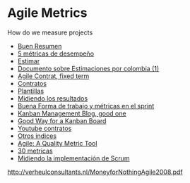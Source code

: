 Agile Metrics
====

How do we measure projects

* [Buen Resumen](https://proyectosagiles.org/2008/12/07/metricas-agiles-cuadro-mandos-balanceado-scrum/)
* [5 métricas de desempeño](http://www.pmoinformatica.com/2012/08/5-metricas-para-proyectos-de-desarrollo.html)
* [Estimar](https://proyectosagiles.org/2009/07/01/estimacion-planificacion-agil-quinto-encuentro-agil-barcelona/)
* [Documento sobre Estimaciones por colombia (1)](http://ojs.tdea.edu.co/index.php/cuadernoactiva/article/view/111/98)
* [Agile Contrat, fixed term](http://www.pmoinformatica.com/2012/08/el-desarrollo-agil-en-un-entorno-de.html)
* [Contratos](https://proyectosagiles.org/2008/11/16/contrato-agil-scrum/)
* [Plantillas](http://www.pmoinformatica.com/search/label/Plantillas%20y%20Formatos)
* [Midiendo los resultados](http://www.scrumsense.com/wp-content/uploads/2009/10/Measuring-for-Results-2-small.pdf)
* [Buena Forma de trabajo y métricas en el sprint](https://proyectosagiles.org/2009/11/08/metricas-iteracion-scrum-sprint-metrics/)
* [Kanban Management Blog, good one](http://www.xqa.com.ar/visualmanagement/)
* [Good Way for a Kanban Board](https://proyectosagiles.org/2010/09/26/ejemplo-tablero-pizarra-tareas-scrum-taskboard/)
* [Youtube contratos](https://www.youtube.com/watch?v=oAyIJReSAJo&list=PLhE6PVDdZ3dLSS42FLcwYLcH3pldS71MT)
* [Otros indices](http://www.elproximopaso.net/2013/08/3-otros-indicadores-de-scrum.html)
* [Agile: A Quality Metric Tool](https://www.scrumalliance.org/community/articles/2016/november/agile-a-quality-metric-tool?feed=articles)
* [30 metricas](https://www.frontrowagile.com/blog/posts/69-30-metrics-for-agile-software-development-teams)
* [Midiendo la implementación de Scrum](https://www.scrumalliance.org/community/articles/2016/december/measuring-scrum-implementation?feed=articles)


http://verheulconsultants.nl/MoneyforNothingAgile2008.pdf

[1]: http://ojs.tdea.edu.co/index.php/cuadernoactiva/article/view/111